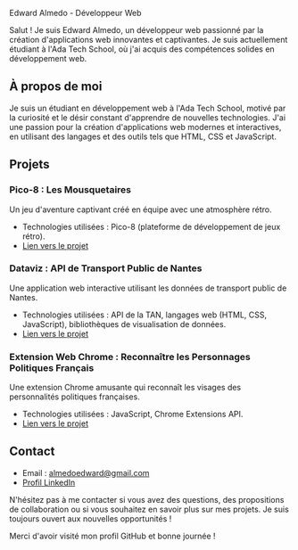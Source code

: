 Edward Almedo - Développeur Web

Salut ! Je suis Edward Almedo, un développeur web passionné par la création d'applications web innovantes et captivantes. Je suis actuellement étudiant à l'Ada Tech School, où j'ai acquis des compétences solides en développement web.

## À propos de moi

Je suis un étudiant en développement web à l'Ada Tech School, motivé par la curiosité et le désir constant d'apprendre de nouvelles technologies. J'ai une passion pour la création d'applications web modernes et interactives, en utilisant des langages et des outils tels que HTML, CSS et JavaScript.

## Projets

### Pico-8 : Les Mousquetaires

Un jeu d'aventure captivant créé en équipe avec une atmosphère rétro.

- Technologies utilisées : Pico-8 (plateforme de développement de jeux rétro).
- [Lien vers le projet](https://github.com/edwardrico/projet-collectif---pico8-les-mousquetaires)

### Dataviz : API de Transport Public de Nantes

Une application web interactive utilisant les données de transport public de Nantes.

- Technologies utilisées : API de la TAN, langages web (HTML, CSS, JavaScript), bibliothèques de visualisation de données.
- [Lien vers le projet](https://github.com/edwardrico/projet-collectif---dataviz-api-thebestgroup)

### Extension Web Chrome : Reconnaître les Personnages Politiques Français

Une extension Chrome amusante qui reconnaît les visages des personnalités politiques françaises.

- Technologies utilisées : JavaScript, Chrome Extensions API.
- [Lien vers le projet](https://github.com/edwardrico/projet-collectif---extension-chrome-kevin-edward-marion)

## Contact

- Email : almedoedward@gmail.com
- [Profil LinkedIn](https://www.linkedin.com/in/edward-almedo-238a88275/)

N'hésitez pas à me contacter si vous avez des questions, des propositions de collaboration ou si vous souhaitez en savoir plus sur mes projets. Je suis toujours ouvert aux nouvelles opportunités !

Merci d'avoir visité mon profil GitHub et bonne journée !






















































